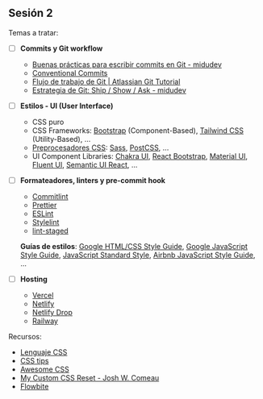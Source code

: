 ## Sesión 2

Temas a tratar:

- [ ] **Commits y Git workflow**

  - [Buenas prácticas para escribir commits en Git - midudev](https://midu.dev/buenas-practicas-escribir-commits-git/)
  - [Conventional Commits](https://www.conventionalcommits.org/)
  - [Flujo de trabajo de Git | Atlassian Git Tutorial](https://www.atlassian.com/es/git/tutorials/comparing-workflows)
  - [Estrategia de Git: Ship / Show / Ask - midudev](https://midu.dev/ship-show-ask-estrategia-git/)

- [ ] **Estilos - UI (User Interface)**

  - CSS puro
  - CSS Frameworks: [Bootstrap](https://getbootstrap.com/) (Component-Based), [Tailwind CSS](https://tailwindcss.com/) (Utility-Based), ...
  - [Preprocesadores CSS](https://developer.mozilla.org/es/docs/Glossary/CSS_preprocessor): [Sass](https://sass-lang.com/), [PostCSS](https://postcss.org/), ...
  - UI Component Libraries: [Chakra UI](https://chakra-ui.com/), [React Bootstrap](https://react-bootstrap.github.io/), [Material UI](https://mui.com/), [Fluent UI](https://www.microsoft.com/design/fluent/), [Semantic UI React](https://react.semantic-ui.com/), ...

- [ ] **Formateadores, linters y pre-commit hook**

  - [Commitlint](https://commitlint.js.org/)
  - [Prettier](https://prettier.io/)
  - [ESLint](https://eslint.org/)
  - [Stylelint](https://stylelint.io/)
  - [lint-staged](https://github.com/okonet/lint-staged)

  **Guías de estilos**: [Google HTML/CSS Style Guide](https://google.github.io/styleguide/htmlcssguide.html), [Google JavaScript Style Guide](https://google.github.io/styleguide/jsguide.html), [JavaScript Standard Style](https://standardjs.com/rules.html), [Airbnb JavaScript Style Guide](https://github.com/airbnb/javascript), ...

- [ ] **Hosting**
  - [Vercel](https://vercel.com/)
  - [Netlify](https://www.netlify.com/)
  - [Netlify Drop](https://app.netlify.com/drop)
  - [Railway](https://railway.app/)

Recursos:

- [Lenguaje CSS](https://lenguajecss.com/)
- [CSS tips](https://github.com/AllThingsSmitty/css-protips/)
- [Awesome CSS](https://github.com/awesome-css-group/awesome-css)
- [My Custom CSS Reset - Josh W. Comeau](https://www.joshwcomeau.com/css/custom-css-reset/)
- [Flowbite](https://flowbite.com/)
